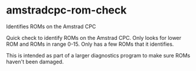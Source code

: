# amstradcpc-rom-check
Identifies ROMs on the Amstrad CPC

Quick check to identify ROMs on the Amstrad CPC. Only looks for lower ROM and ROMs in range 0-15. Only has a few ROMs that it identifies.

This is intended as part of a larger diagnostics program to make sure ROMs haven't been damaged.
